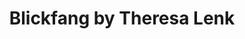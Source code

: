 ---
title: "Blickfang by Theresa Lenk"
url: /schluechtern/blickfang-by-theresa-lenk/
shop: Kosmetik
---